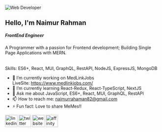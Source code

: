 
![Web Developer](https://i.ibb.co/VwPNpr2/develop-full-mern-stack-web-application-and-website.jpg)
## Hello, I'm Naimur Rahman
##### FrontEnd Engineer
A Programmer with a passion for Frontend development; Building Single Page Applications with MERN.
<br/><br/><br/>
Skills:  ES6+, React, MUI, GraphQL, RestAPI, NodeJS, ExpressJS, MongoDB

- 🔭 I’m currently working on MedLinkJobs <br/> LiveSite: https://www.medlinkjobs.com/ 
- 🌱 I’m currently learning React-Redux, React-TypeScript, NextJS 
- 💬 Ask me about JavaScript, ES6+, React, MUI, GraphQL, RestAPI 
- 📫 How to reach me: naimurrahaman82@gmail.com 
- ⚡ Fun fact: Love to share MeMes!! 



 [<img src='https://cdn.jsdelivr.net/npm/simple-icons@3.0.1/icons/linkedin.svg' alt='linkedin' height='40'>](https://www.linkedin.com/in/https://www.linkedin.com/in/naimurnemu//) 
 [<img src='https://cdn.jsdelivr.net/npm/simple-icons@3.0.1/icons/twitter.svg' alt='twitter' height='40'>](https://twitter.com/https://twitter.com/naimurnemu)  [<img src='https://cdn.jsdelivr.net/npm/simple-icons@3.0.1/icons/icloud.svg' alt='website' height='40'>](https://aboutnaimur.netlify.app/)  [<img src='https://cdn.jsdelivr.net/npm/simple-icons@3.0.1/icons/affinitypublisher.svg' alt='affinitypublisher' height='40'>](https://drive.google.com/file/d/1dBple9fxHmNQp6nzJezUEdOFaVevNnfH/view)   

